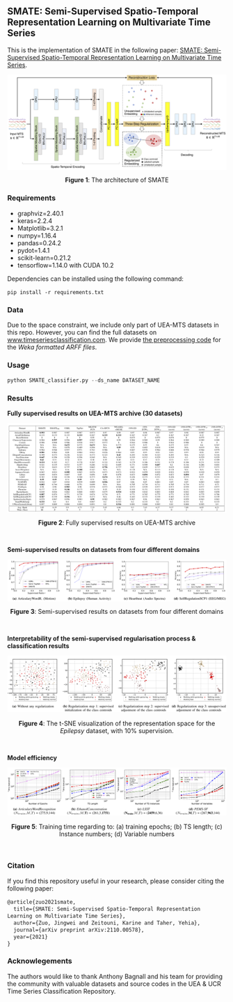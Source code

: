 ## SMATE: Semi-Supervised Spatio-Temporal Representation Learning on Multivariate Time Series
This is the implementation of SMATE in the following paper: [SMATE: Semi-Supervised Spatio-Temporal Representation Learning on Multivariate Time Series](https://arxiv.org/pdf/2110.00578.pdf).

<img src="./figures/ModelStructure.png" alt="The architecture of SMATE" style="zoom:90%" align="middle"/>

<p align="center"><b>Figure 1</b>: The architecture of SMATE</p>


### Requirements

- graphviz=2.40.1
- keras=2.2.4
- Matplotlib=3.2.1
- numpy=1.16.4
- pandas=0.24.2
- pydot=1.4.1
- scikit-learn=0.21.2
- tensorflow=1.14.0 with CUDA 10.2

Dependencies can be installed using the following command:

```
pip install -r requirements.txt
```

### Data

Due to the space constraint, we include only part of UEA-MTS datasets in this repo. However, you can find the full datasets on www.timeseriesclassification.com. We provide [the preprocessing code](./Datasets/MTS-UEA/Preprocessing_MTS_UEA.ipynb) for the *Weka formatted ARFF files*.

### Usage

```python
python SMATE_classifier.py --ds_name DATASET_NAME
```

### Results

<b>Fully supervised results on UEA-MTS archive (30 datasets)</b>

<img src="./figures/supervisedResults.png" alt="Supervised Results" style="zoom:100%" align="middle"/>

<p align="center"><b>Figure 2</b>: Fully supervised results on UEA-MTS archive</p>

<br>

<b>Semi-supervised results on datasets from four different domains</b>

<img src="./figures/SSL_results.png" alt="Semi-supervised Results" style="zoom:100%" align="middle"/>

<p align="center"><b>Figure 3</b>: Semi-supervised results on datasets from four different domains</p>

<br>

<b>Interpretability of the semi-supervised regularisation process & classification results</b>

<img src="./figures/HiddenRepresentation.png" alt="Hidden Representation Space" style="zoom:200%" slign= "middle"/>

<p align="center"><b>Figure 4</b>: The t-SNE visualization of the representation space for the <i>Epilepsy</i> dataset, with 10% supervision.</p>

<br>

<b>Model efficiency </b>

<img src="./figures/Efficiency.png" alt="Model Efficiency" style="zoom:200%;" slign= "middle"/>

<p align="center"><b>Figure 5</b>: Training time regarding to: (a) training epochs; (b) TS length; (c) Instance numbers; (d) Variable numbers </p>

<br>

### Citation

If you find this repository useful in your research, please consider citing the following paper:

```script
@article{zuo2021smate,
  title={SMATE: Semi-Supervised Spatio-Temporal Representation Learning on Multivariate Time Series},
  author={Zuo, Jingwei and Zeitouni, Karine and Taher, Yehia},
  journal={arXiv preprint arXiv:2110.00578},
  year={2021}
}
```



### Acknowlegements

The authors would like to thank Anthony Bagnall and his team for providing the community with valuable datasets and source codes in the UEA & UCR Time Series Classification Repository.

